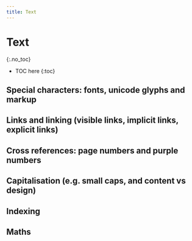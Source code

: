 ```yaml
---
title: Text
---
```


# Text
{:.no_toc}

* TOC here
{:toc}

## Special characters: fonts, unicode glyphs and markup



## Links and linking (visible links, implicit links, explicit links)



## Cross references: page numbers and purple numbers



## Capitalisation (e.g. small caps, and content vs design)



## Indexing



## Maths



